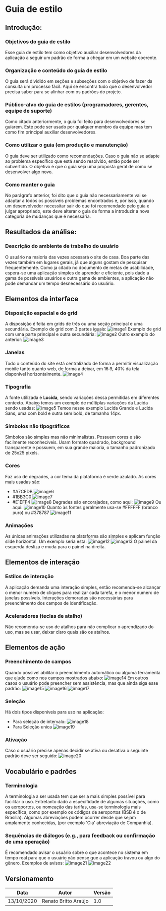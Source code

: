 # Guia de estilo

## Introdução:
### Objetivos do guia de estilo
Esse guia de estilo tem como objetivo auxiliar desenvolvedores da aplicação a seguir um padrão de forma a chegar em um website coerente.
### Organização e conteúdo do guia de estilo 
O guia será dividido em seções e subseções com o objetivo de fazer da consulta um processo fácil. Aqui se encontra tudo que o desenvolvedor precisa saber para se alinhar com os padrões do projeto.
### Público-alvo do guia de estilos (programadores, gerentes, equipe de suporte) 
Como citado anteriormente, o guia foi feito para desenvolvedores se guiarem. Este pode ser usado por qualquer membro da equipe mas tem como fim principal auxiliar desenvolvedores.
### Como utilizar o guia (em produção e manutenção) 
O guia deve ser utilizado como recomendações. Caso o guia não se adapte ao problema específico que está sendo resolvido, então pode ser subvertido. O objetivo é que o guia seja uma proposta geral de como se desenvolver algo novo.
### Como manter o guia
No parágrafo anterior, foi dito que o guia não necessariamente vai se adaptar a todos os possíveis problemas encontrados e, por isso, quando um desenvolvedor necessitar sair do que foi recomendado pelo guia e julgar apropriado, este deve alterar o guia de forma a introduzir a nova categoria de mudanças que é necessária.
## Resultados da análise:
### Descrição do ambiente de trabalho do usuário
O usuário na maioria das vezes acessará o site de casa. Boa parte das vezes também em lugares gerais, já que alguns gostam de pesquisar frequentemente. Como ja citado no documento de metas de usabilidade, espera-se uma aplicação simples de aprender e eficiente, pois dado a gama de possíveis usuários e outra gama de ambientes, a aplicação não pode demandar um tempo desnecessário do usuário.
## Elementos da interface
### Disposição espacial e do grid
A disposição é feita em grids de três ou uma seção principal e uma secundária.
Exemplo de grid com 3 partes iguais:
![image1](images/guia_estilo/image11.png)
Exemplo de grid com uma parte principal e outra secundária:
![image2](images/guia_estilo/image9.png)
Outro exemplo do anterior:
![image3](images/guia_estilo/image3.png)
### Janelas
Todo o conteúdo do site está centralizado de forma a permitir visualização mobile tanto quanto web, de forma a deixar, em 16:9, 40% da tela disponível horizontalmente.
![image4](images/guia_estilo/image10.png)
### Tipografia
A fonte utilizada é **Lucida**, sendo variações dessa permitidas em diferentes contexto. Abaixo temos um exemplo de múltiplas variações da Lucida sendo usadas:
![image5](images/guia_estilo/image13.png)
Temos nesse exemplo Lucida Grande e Lucida Sans, uma com bold e outra sem bold, de tamanho 14px.
### Simbolos não tipográficos
Simbolos são simples mas não minimalistas. Possuem cores e são facilmente reconhecíveis. Usam formato quadrado, background transparente e possuem, em sua grande maioria, o tamanho padronizado de 25x25 pixels.
### Cores
Faz uso de degrades, a cor tema da plataforma é verde azulado. As cores mais usadas são:
* #A7CEDB ![image6](images/guia_estilo/image6.png)
* #1BB3C0 ![image7](images/guia_estilo/image8.png)
* #E1EFF4 ![image8](images/guia_estilo/image4.png)
Degrades são encorajados, como aqui:
![image9](images/guia_estilo/image7.png)
Ou aqui:
![image10](images/guia_estilo/image5.png)
Quanto às fontes geralmente usa-se #FFFFFF (branco puro) ou #378787 ![image11](images/guia_estilo/image12.png)
### Animações 
As únicas animações utilizadas na plataforma são simples e aplicam função slide horizontal. Um exemplo seria esta:
![image12](images/guia_estilo/image1.png)
![image13](images/guia_estilo/image2.png)
O painel da esquerda desliza e muda para o painel na direita.
## Elementos de interação 
### Estilos de interação 
A aplicação demanda uma interação simples, então recomenda-se alcançar o menor numero de cliques para realizar cada tarefa, e o menor numero de janelas possíveis. 
Interações demoradas são necessárias para preenchimento dos campos de identificação.
### Aceleradores (teclas de atalho) 
Não recomenda-se uso de atalhos para não complicar o aprendizado do uso, mas se usar, deixar claro quais são os atalhos.
## Elementos de ação 
### Preenchimento de campos 
Quando possivel abilitar o preenchimento automático ou alguma ferramenta que ajude como nos campos mostrados abaixo:
![image14](images/guia_estilo/image9.png)
Em outros casos o usuário pode preencher sem assistência, mas que ainda siga esse padrão:
![image15](images/guia_estilo/image14.png)
![image16](images/guia_estilo/image20.png)
![image17](images/guia_estilo/image19.png)
### Seleção
Há dois tipos disponíveis para uso na aplicação:
* Para seleção de intervalo:
![image18](images/guia_estilo/image16.png)
* Para Seleção unica
![image19](images/guia_estilo/image17.png)
### Ativação 
Caso o usuário precise apenas decidir se ativa ou desativa o seguinte padrão deve ser seguido:
![image20](images/guia_estilo/image15.png)
## Vocabulário e padrões 
### Terminologia 
A terminologia a ser usada tem que ser a mais simples possível para facilitar o uso. Entretanto dado a especifidade de algumas situações, como os aeroportos, ou nomeação das tarifas, usa-se terminologia mais específica, como por exemplo os códigos de aeroportos (BSB é o de Brasília).
Algumas abreviações podem ocorrer desde que sejam amplamente conhecidas, (por exemplo 'Cia' abreviação de Companhia).
### Sequências de diálogos (e.g., para feedback ou confirmação de uma operação)
É recomendado avisar o usuário sobre o que acontece no sistema em tempo real para que o usuário não pense que a aplicação travou ou algo do gênero. 
Exemplos de avisos:
![image21](images/guia_estilo/image20.png)
![image22](images/guia_estilo/image18.png)


## Versionamento
| Data | Autor | Versão | 
| -----|------- |----- |
| 13/10/2020 | Renato Britto Araújo | 1.0 |